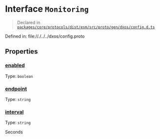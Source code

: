 # Interface `Monitoring`
> Declared in [`packages/core/protocols/dist/esm/src/proto/gen/dxos/config.d.ts`]()

Defined in:
   file://./../../dxos/config.proto
## Properties
### [enabled]()
Type: <code>boolean</code>
### [endpoint]()
Type: <code>string</code>
### [interval]()
Type: <code>string</code>

Seconds